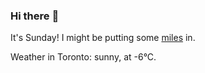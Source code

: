 ### Hi there :wave:

It's Sunday! I might be putting some [miles](https://www.strava.com/athletes/889963) in.

Weather in Toronto: sunny, at -6°C.
